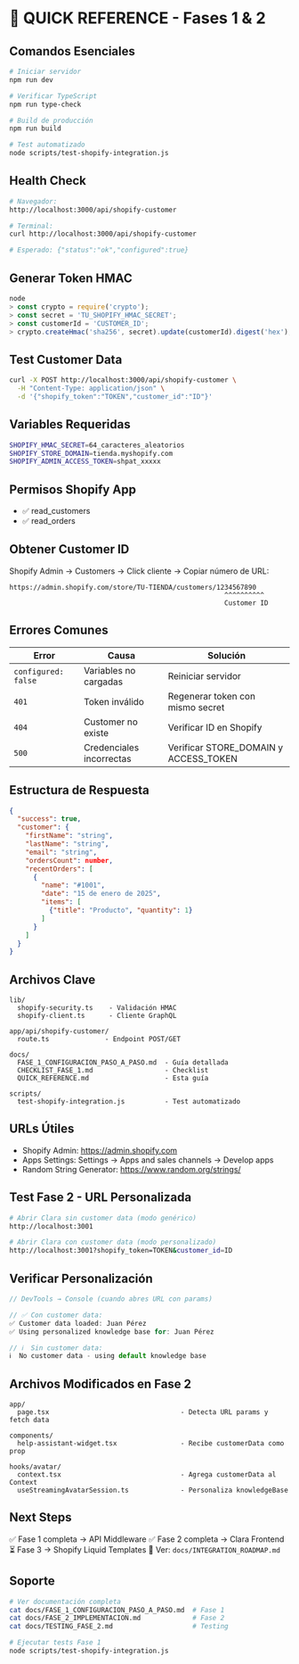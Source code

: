 # 🚀 QUICK REFERENCE - Fases 1 & 2

## Comandos Esenciales

```bash
# Iniciar servidor
npm run dev

# Verificar TypeScript
npm run type-check

# Build de producción
npm run build

# Test automatizado
node scripts/test-shopify-integration.js
```

## Health Check

```bash
# Navegador:
http://localhost:3000/api/shopify-customer

# Terminal:
curl http://localhost:3000/api/shopify-customer

# Esperado: {"status":"ok","configured":true}
```

## Generar Token HMAC

```javascript
node
> const crypto = require('crypto');
> const secret = 'TU_SHOPIFY_HMAC_SECRET';
> const customerId = 'CUSTOMER_ID';
> crypto.createHmac('sha256', secret).update(customerId).digest('hex');
```

## Test Customer Data

```bash
curl -X POST http://localhost:3000/api/shopify-customer \
  -H "Content-Type: application/json" \
  -d '{"shopify_token":"TOKEN","customer_id":"ID"}'
```

## Variables Requeridas

```bash
SHOPIFY_HMAC_SECRET=64_caracteres_aleatorios
SHOPIFY_STORE_DOMAIN=tienda.myshopify.com
SHOPIFY_ADMIN_ACCESS_TOKEN=shpat_xxxxx
```

## Permisos Shopify App

- ✅ read_customers
- ✅ read_orders

## Obtener Customer ID

Shopify Admin → Customers → Click cliente → Copiar número de URL:
```
https://admin.shopify.com/store/TU-TIENDA/customers/1234567890
                                                      ^^^^^^^^^^
                                                      Customer ID
```

## Errores Comunes

| Error | Causa | Solución |
|-------|-------|----------|
| `configured: false` | Variables no cargadas | Reiniciar servidor |
| `401` | Token inválido | Regenerar token con mismo secret |
| `404` | Customer no existe | Verificar ID en Shopify |
| `500` | Credenciales incorrectas | Verificar STORE_DOMAIN y ACCESS_TOKEN |

## Estructura de Respuesta

```json
{
  "success": true,
  "customer": {
    "firstName": "string",
    "lastName": "string",
    "email": "string",
    "ordersCount": number,
    "recentOrders": [
      {
        "name": "#1001",
        "date": "15 de enero de 2025",
        "items": [
          {"title": "Producto", "quantity": 1}
        ]
      }
    ]
  }
}
```

## Archivos Clave

```
lib/
  shopify-security.ts    - Validación HMAC
  shopify-client.ts      - Cliente GraphQL

app/api/shopify-customer/
  route.ts              - Endpoint POST/GET

docs/
  FASE_1_CONFIGURACION_PASO_A_PASO.md  - Guía detallada
  CHECKLIST_FASE_1.md                  - Checklist
  QUICK_REFERENCE.md                   - Esta guía

scripts/
  test-shopify-integration.js          - Test automatizado
```

## URLs Útiles

- Shopify Admin: https://admin.shopify.com
- Apps Settings: Settings → Apps and sales channels → Develop apps
- Random String Generator: https://www.random.org/strings/

## Test Fase 2 - URL Personalizada

```bash
# Abrir Clara sin customer data (modo genérico)
http://localhost:3001

# Abrir Clara con customer data (modo personalizado)
http://localhost:3001?shopify_token=TOKEN&customer_id=ID
```

## Verificar Personalización

```javascript
// DevTools → Console (cuando abres URL con params)

// ✅ Con customer data:
✅ Customer data loaded: Juan Pérez
✅ Using personalized knowledge base for: Juan Pérez

// ℹ️  Sin customer data:
ℹ️  No customer data - using default knowledge base
```

## Archivos Modificados en Fase 2

```
app/
  page.tsx                                 - Detecta URL params y fetch data

components/
  help-assistant-widget.tsx                - Recibe customerData como prop

hooks/avatar/
  context.tsx                              - Agrega customerData al Context
  useStreamingAvatarSession.ts             - Personaliza knowledgeBase
```

## Next Steps

✅ Fase 1 completa → API Middleware
✅ Fase 2 completa → Clara Frontend
⏳ Fase 3 → Shopify Liquid Templates
📄 Ver: `docs/INTEGRATION_ROADMAP.md`

## Soporte

```bash
# Ver documentación completa
cat docs/FASE_1_CONFIGURACION_PASO_A_PASO.md  # Fase 1
cat docs/FASE_2_IMPLEMENTACION.md             # Fase 2
cat docs/TESTING_FASE_2.md                    # Testing

# Ejecutar tests Fase 1
node scripts/test-shopify-integration.js
```
